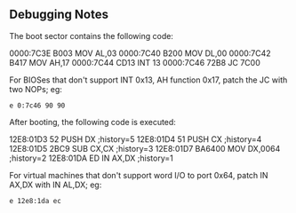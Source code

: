 Debugging Notes
---

The boot sector contains the following code:

0000:7C3E B003            MOV      AL,03
0000:7C40 B200            MOV      DL,00
0000:7C42 B417            MOV      AH,17
0000:7C44 CD13            INT      13
0000:7C46 72B8            JC       7C00

For BIOSes that don't support INT 0x13, AH function 0x17, patch the JC with two NOPs; eg:

	e 0:7c46 90 90

After booting, the following code is executed:

12E8:01D3 52              PUSH     DX                   ;history=5
12E8:01D4 51              PUSH     CX                   ;history=4
12E8:01D5 2BC9            SUB      CX,CX                ;history=3
12E8:01D7 BA6400          MOV      DX,0064              ;history=2
12E8:01DA ED              IN       AX,DX                ;history=1

For virtual machines that don't support word I/O to port 0x64, patch IN AX,DX with IN AL,DX; eg:

	e 12e8:1da ec
